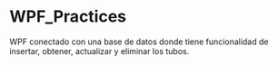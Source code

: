 # WPF_Practices
WPF conectado con una base de datos donde tiene funcionalidad de insertar, obtener, actualizar y eliminar los tubos.
